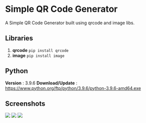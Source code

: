 # Simple QR Code Generator
A Simple QR Code Generator built using qrcode and image libs.

## Libraries
1.	**qrcode** `pip install qrcode`
2.	**image** `pip install image`

## Python
**Version** : 3.9.6 
**Download/Update** : https://www.python.org/ftp/python/3.9.6/python-3.9.6-amd64.exe

## Screenshots
![](https://github.com/varunherlekar/simpleqrcodegen/blob/main/Screenshots/Screenshot%20(1).png?raw=true)
![](https://github.com/varunherlekar/simpleqrcodegen/blob/main/Screenshots/Screenshot%20(2).png?raw=true)
![](https://github.com/varunherlekar/simpleqrcodegen/blob/main/Screenshots/Screenshot%20(3).png?raw=true)
